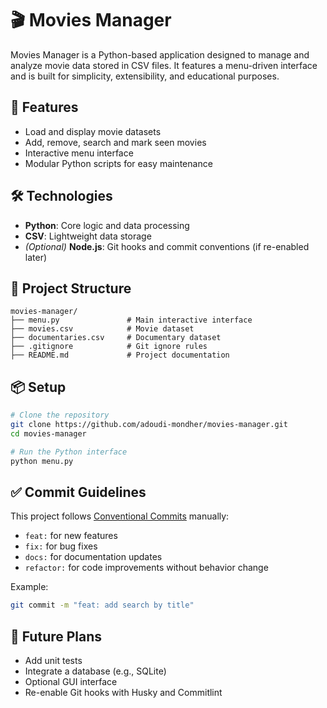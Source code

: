 # 🎬 Movies Manager

Movies Manager is a Python-based application designed to manage and analyze movie data stored in CSV files. It features a menu-driven interface and is built for simplicity, extensibility, and educational purposes.

## 🚀 Features

- Load and display movie datasets
- Add, remove, search and mark seen movies
- Interactive menu interface
- Modular Python scripts for easy maintenance

## 🛠️ Technologies

- **Python**: Core logic and data processing
- **CSV**: Lightweight data storage
- *(Optional)* **Node.js**: Git hooks and commit conventions (if re-enabled later)

## 📁 Project Structure

```
movies-manager/
├── menu.py               # Main interactive interface
├── movies.csv            # Movie dataset
├── documentaries.csv     # Documentary dataset
├── .gitignore            # Git ignore rules
├── README.md             # Project documentation
```

## 📦 Setup

```bash
# Clone the repository
git clone https://github.com/adoudi-mondher/movies-manager.git
cd movies-manager

# Run the Python interface
python menu.py
```

## ✅ Commit Guidelines

This project follows [Conventional Commits](https://www.conventionalcommits.org/en/v1.0.0/) manually:

- `feat:` for new features  
- `fix:` for bug fixes  
- `docs:` for documentation updates  
- `refactor:` for code improvements without behavior change

Example:

```bash
git commit -m "feat: add search by title"
```

## 📌 Future Plans

- Add unit tests
- Integrate a database (e.g., SQLite)
- Optional GUI interface
- Re-enable Git hooks with Husky and Commitlint
